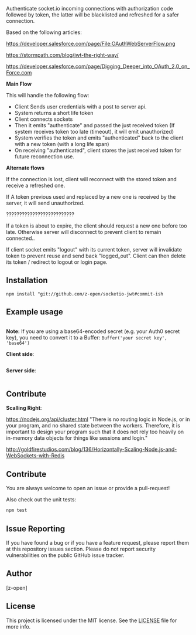
Authenticate socket.io incoming connections with authorization code followed by token, the latter will be blacklisted and refreshed for a safer connection.

Based on the following articles:

https://developer.salesforce.com/page/File:OAuthWebServerFlow.png

https://stormpath.com/blog/jwt-the-right-way/

https://developer.salesforce.com/page/Digging_Deeper_into_OAuth_2.0_on_Force.com


__Main Flow__

This will handle the following flow:

- Client Sends user credentials with a post to server api.
- System returns a short life token
- Client connects sockets
- Then it emits "authenticate" and passed the just received token
(If system receives token too late (timeout), it will emit unauthorized)
- System verifies the token and emits "authenticated" back to the client with a new token (with a long life span)
- On receiving "authenticated", client stores the just received token for future reconnection use.


__Alternate flows__

If the connection is lost, client will reconnect with the stored token and receive a refreshed one.

If A token previous used and replaced by a new one is received by the server, it will send unauthorized.





??????????????????????????


If a token is about to expire, the client should request a new one before too late.
Otherwise server will disconnect to prevent client to remain connected..






If client socket emits "logout" with its current token, server will invalidate token to prevent reuse and send back "logged_out".
Client can then delete its token / redirect to logout or login page.

## Installation

```
npm install "git://github.com/z-open/socketio-jwt#commit-ish
```

## Example usage

```javascript

```

**Note:** If you are using a base64-encoded secret (e.g. your Auth0 secret key), you need to convert it to a Buffer: `Buffer('your secret key', 'base64')`

__Client side__:

```javascript

```

__Server side__:

```javascript

```

## Contribute

__Scalling Right__:

https://nodejs.org/api/cluster.html
"There is no routing logic in Node.js, or in your program, and no shared state between the workers. Therefore, it is important to design your program such that it does not rely too heavily on in-memory data objects for things like sessions and login."

http://goldfirestudios.com/blog/136/Horizontally-Scaling-Node.js-and-WebSockets-with-Redis

## Contribute

You are always welcome to open an issue or provide a pull-request!

Also check out the unit tests:
```bash
npm test
```

## Issue Reporting


If you have found a bug or if you have a feature request, please report them at this repository issues section. Please do not report security vulnerabilities on the public GitHub issue tracker. 

## Author

[z-open]

## License

This project is licensed under the MIT license. See the [LICENSE](LICENSE) file for more info.
